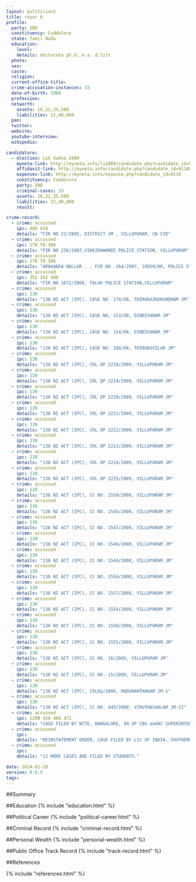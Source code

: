 ```yaml
---
layout: politician2
title: rayar k
profile: 
  party: IND
  constituency: Cuddalore
  state: Tamil Nadu
  education: 
    level: 
    details: doctorate ph.d. m.a. d.litt
  photo: 
  sex: 
  caste: 
  religion: 
  current-office-title: 
  crime-accusation-instances: 33
  date-of-birth: 1960
  profession: 
  networth: 
    assets: 16,22,35,500
    liabilities: 12,40,000
  pan: 
  twitter: 
  website: 
  youtube-interview: 
  wikipedia: 

candidature: 
  - election: Lok Sabha 2009
    myneta-link: http://myneta.info/ls2009/candidate.php?candidate_id=9110
    affidavit-link: http://myneta.info/candidate.php?candidate_id=9110&scan=original
    expenses-link: http://myneta.info/expense.php?candidate_id=9110
    constituency: Cuddalore 
    party: IND
    criminal-cases: 33
    assets: 16,22,35,500
    liabilities: 12,40,000
    result:  

crime-record: 
  - crime: accussed
    ipc: 406 418
    details: "FIR NO 21/2005, DISTRICT JM , VILLUPURAM, CB-CID" 
  - crime: accussed
    ipc: 178 TO 306
    details: "FIR NO 236/2007,VIKKIRAWANDI POLICE STATION, VILLUPURAM" 
  - crime: accussed
    ipc: 178 TO 306
    details: "ARAKANDA NALLUR . . FIR NO. 264/2007, 10850/08, POLICE STATION, THIRUKOVILUR" 
  - crime: accussed
    ipc: 352 342 506
    details: "FIR NO 1072/2008, TALUK POLICE STATION,VILLUPURAM" 
  - crime: accussed
    ipc: 138
    details: "138 NI ACT (IPC), CASE NO. 174/08, THIRUKAZHUKUNDRAM JM" 
  - crime: accussed
    ipc: 138
    details: "138 NI ACT (IPC), CASE NO. 153/08, DINDIVANAM JM" 
  - crime: accussed
    ipc: 138
    details: "138 NI ACT (IPC), CASE NO. 154/08, DINDIVANAM JM" 
  - crime: accussed
    ipc: 138
    details: "138 NI ACT (IPC), CASE NO. 188/08, THIRUKOVILUR JM" 
  - crime: accussed
    ipc: 138
    details: "138 NI ACT (IPC), CRL OP 2218/2009, VILLUPURAM JM" 
  - crime: accussed
    ipc: 138
    details: "138 NI ACT (IPC), CRL OP 2219/2009, VILLUPURAM JM" 
  - crime: accussed
    ipc: 138
    details: "138 NI ACT (IPC), CRL OP 2220/2009, VILLUPURAM JM" 
  - crime: accussed
    ipc: 138
    details: "138 NI ACT (IPC), CRL OP 2221/2009, VILLUPURAM JM" 
  - crime: accussed
    ipc: 138
    details: "138 NI ACT (IPC), CRL OP 2222/2009, VILLUPURAM JM" 
  - crime: accussed
    ipc: 138
    details: "138 NI ACT (IPC), CRL OP 2223/2009, VILLUPURAM JM" 
  - crime: accussed
    ipc: 138
    details: "138 NI ACT (IPC), CRL OP 2224/2009, VILLUPURAM JM" 
  - crime: accussed
    ipc: 138
    details: "138 NI ACT (IPC), CRL OP 2225/2009, VILLUPURAM JM" 
  - crime: accussed
    ipc: 138
    details: "138 NI ACT (IPC), CC NO. 1559/2008, VILLUPURAM JM" 
  - crime: accussed
    ipc: 138
    details: "138 NI ACT (IPC), CC NO. 1545/2008, VILLUPURAM JM" 
  - crime: accussed
    ipc: 138
    details: "138 NI ACT (IPC), CC NO. 1547/2008, VILLUPURAM JM" 
  - crime: accussed
    ipc: 138
    details: "138 NI ACT (IPC), CC NO. 1546/2008, VILLUPURAM JM" 
  - crime: accussed
    ipc: 138
    details: "138 NI ACT (IPC), CC NO. 1544/2008, VILLUPURAM JM" 
  - crime: accussed
    ipc: 138
    details: "138 NI ACT (IPC), CC NO. 1556/2008, VILLUPURAM JM" 
  - crime: accussed
    ipc: 138
    details: "138 NI ACT (IPC), CC NO. 1557/2008, VILLUPURAM JM" 
  - crime: accussed
    ipc: 138
    details: "138 NI ACT (IPC), CC NO. 1554/2008, VILLUPURAM JM" 
  - crime: accussed
    ipc: 138
    details: "138 NI ACT (IPC), CC NO. 1558/2008, VILLUPURAM JM" 
  - crime: accussed
    ipc: 138
    details: "138 NI ACT (IPC), CC NO. 1555/2008, VILLUPURAM JM" 
  - crime: accussed
    ipc: 138
    details: "138 NI ACT (IPC), CC NO. 16/2009, VILLUPURAM JM" 
  - crime: accussed
    ipc: 138
    details: "138 NI ACT (IPC), CC NO. 15/2009, VILLUPURAM JM" 
  - crime: accussed
    ipc: 138
    details: "138 NI ACT (IPC), CRLOp/2008, MADURANTHAKAM JM-1" 
  - crime: accussed
    ipc: 138
    details: "138 NI ACT (IPC), CC NO. 449/2008, VIRUTHACHALAM JM-II" 
  - crime: accussed
    ipc: 120B 420 468 471
    details: "CASE FILED BY NCTE, BANGALORE, IN SP CBU andAC SUPERINTENDENT OFFICE, BANGALORE, FIR NO. RC21(A) 2008 BLR, BANGALORE COURT PENDING" 
  - crime: accussed
    ipc: 
    details: "REINSTATEMENT ORDER, CASE FILED BY LIC OF INDIA, SOUTHERN REGION, CHENNAI, WA1490/2008/WP NO 29284/2005" 
  - crime: accussed
    ipc: 
    details: "12 MORE CASES ARE FILED BY STUDENTS." 

date: 2014-01-28
version: 0.0.5
tags: 
---
```

##Summary


##Education
{% include "education.html" %}


##Political Career
{% include "political-career.html" %}


##Criminal Record
{% include "criminal-record.html" %}


##Personal Wealth
{% include "personal-wealth.html" %}


##Public Office Track Record
{% include "track-record.html" %}


##References


{% include "references.html" %}
